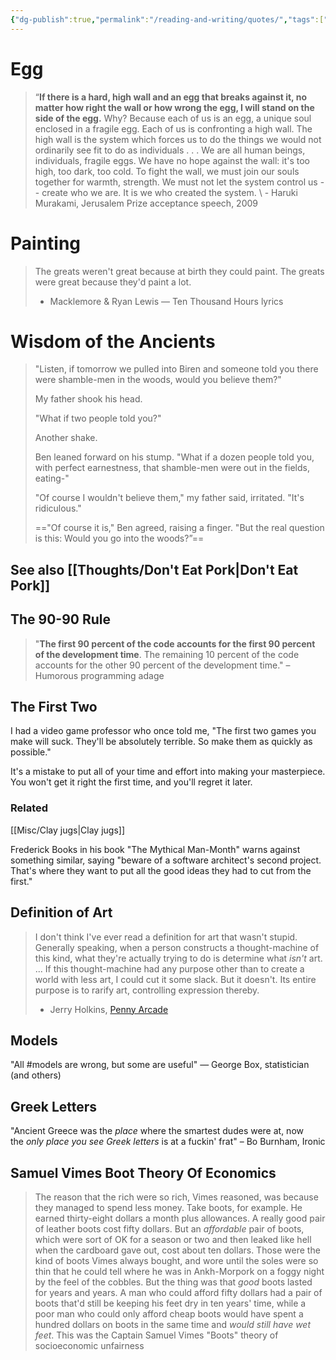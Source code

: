 ```yaml
---
{"dg-publish":true,"permalink":"/reading-and-writing/quotes/","tags":["enjoy","books","wisdom-of-the-ancients"],"noteIcon":""}
---
```



# Egg

> “**If there is a hard, high wall and an egg that breaks against it, no matter how right the wall or how wrong the egg, I will stand on the side of the egg.** Why? Because each of us is an egg, a unique soul enclosed in a fragile egg. Each of us is confronting a high wall. The high wall is the system which forces us to do the things we would not ordinarily see fit to do as individuals . . . We are all human beings, individuals, fragile eggs. We have no hope against the wall: it's too high, too dark, too cold. To fight the wall, we must join our souls together for warmth, strength. We must not let the system control us -- create who we are. It is we who created the system.
\ - Haruki Murakami, Jerusalem Prize acceptance speech, 2009

# Painting

> The greats weren't great because at birth they could paint. The greats were great because they'd paint a lot.
> - Macklemore & Ryan Lewis — Ten Thousand Hours lyrics

# Wisdom of the Ancients

>"Listen, if tomorrow we pulled into Biren and someone told you there were shamble-men in the woods, would you believe them?" 
>
>My father shook his head. 
>
>"What if two people told you?" 
>
>Another shake.
>
> Ben leaned forward on his stump. "What if a dozen people told you, with perfect earnestness, that shamble-men were out in the fields, eating-"
>
>"Of course I wouldn't believe them," my father said, irritated. "It's ridiculous."
>
>=="Of course it is," Ben agreed, raising a finger. "But the real question is this: Would you go into the woods?”==

## See also [[Thoughts/Don't Eat Pork\|Don't Eat Pork]]

## The 90-90 Rule

> "**The first 90 percent of the code accounts for the first 90 percent of the development time**. The remaining 10 percent of the code accounts for the other 90 percent of the development time."
>  – Humorous programming adage


## The First Two

I had a video game professor who once told me, "The first two games you make will suck. They'll be absolutely terrible. So make them as quickly as possible."

It's a mistake to put all of your time and effort into making your masterpiece. You won't get it right the first time, and you'll regret it later.

### Related
[[Misc/Clay jugs\|Clay jugs]]

Frederick Books in his book "The Mythical Man-Month" warns against something similar, saying "beware of a software architect's second project. That's where they want to put all the good ideas they had to cut from the first."

## Definition of Art

> I don't think I've ever read a definition for art that wasn't stupid. Generally speaking, when a person constructs a thought-machine of this kind, what they're actually trying to do is determine what _isn't_ art.
> ...
> If this thought-machine had any purpose other than to create a world with less art, I could cut it some slack. But it doesn't. Its entire purpose is to rarify art, controlling expression thereby.
> 
> - Jerry Holkins, [Penny Arcade](https://www.penny-arcade.com/news/post/2011/12/12/usurpers-plural)

## Models

"All #models are wrong, but some are useful" — George Box, statistician (and others)

## Greek Letters
"Ancient Greece was the _place_ where the smartest dudes were at, now the _only place you see Greek letters_ is at a fuckin' frat" – Bo Burnham, Ironic

## Samuel Vimes Boot Theory Of Economics

> The reason that the rich were so rich, Vimes reasoned, was because they managed to spend less money. Take boots, for example. He earned thirty-eight dollars a month plus allowances. A really good pair of leather boots cost fifty dollars. But an _affordable_ pair of boots, which were sort of OK for a season or two and then leaked like hell when the cardboard gave out, cost about ten dollars. Those were the kind of boots Vimes always bought, and wore until the soles were so thin that he could tell where he was in Ankh-Morpork on a foggy night by the feel of the cobbles. But the thing was that _good_ boots lasted for years and years. A man who could afford fifty dollars had a pair of boots that'd still be keeping his feet dry in ten years' time, while a poor man who could only afford cheap boots would have spent a hundred dollars on boots in the same time and _would still have wet feet_. This was the Captain Samuel Vimes "Boots" theory of socioeconomic unfairness